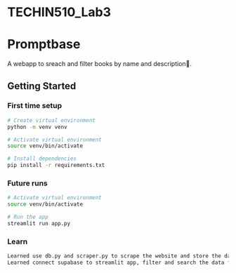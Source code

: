 # TECHIN510_Lab3
# Promptbase

A webapp to sreach and filter books by name and description📘.

## Getting Started

### First time setup

```bash
# Create virtual environment
python -m venv venv

# Activate virtual environment
source venv/bin/activate

# Install dependencies
pip install -r requirements.txt
```

### Future runs

```bash
# Activate virtual environment
source venv/bin/activate

# Run the app
streamlit run app.py
```

### Learn
```bash
Learned use db.py and scraper.py to scrape the website and store the data in supabase
Learned connect supabase to streamlit app, filter and search the data from database
```